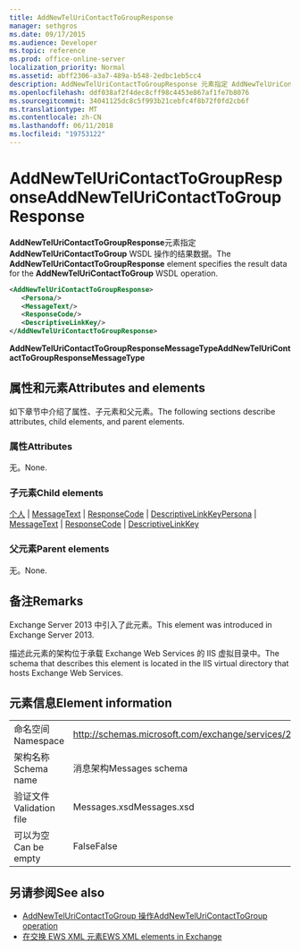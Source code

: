 ```yaml
---
title: AddNewTelUriContactToGroupResponse
manager: sethgros
ms.date: 09/17/2015
ms.audience: Developer
ms.topic: reference
ms.prod: office-online-server
localization_priority: Normal
ms.assetid: abff2306-a3a7-489a-b548-2edbc1eb5cc4
description: AddNewTelUriContactToGroupResponse 元素指定 AddNewTelUriContactToGroup WSDL 操作的结果数据。
ms.openlocfilehash: ddf038af2f4dec8cff98c4453e867af1fe7b8076
ms.sourcegitcommit: 34041125dc8c5f993b21cebfc4f8b72f0fd2cb6f
ms.translationtype: MT
ms.contentlocale: zh-CN
ms.lasthandoff: 06/11/2018
ms.locfileid: "19753122"
---
```

# <a name="addnewteluricontacttogroupresponse"></a><span data-ttu-id="68e68-103">AddNewTelUriContactToGroupResponse</span><span class="sxs-lookup"><span data-stu-id="68e68-103">AddNewTelUriContactToGroupResponse</span></span>

<span data-ttu-id="68e68-104">**AddNewTelUriContactToGroupResponse**元素指定**AddNewTelUriContactToGroup** WSDL 操作的结果数据。</span><span class="sxs-lookup"><span data-stu-id="68e68-104">The **AddNewTelUriContactToGroupResponse** element specifies the result data for the **AddNewTelUriContactToGroup** WSDL operation.</span></span> 
  
```XML
<AddNewTelUriContactToGroupResponse>
   <Persona/>
   <MessageText/>
   <ResponseCode/>
   <DescriptiveLinkKey/>
</AddNewTelUriContactToGroupResponse>
```

 <span data-ttu-id="68e68-105">**AddNewTelUriContactToGroupResponseMessageType**</span><span class="sxs-lookup"><span data-stu-id="68e68-105">**AddNewTelUriContactToGroupResponseMessageType**</span></span>
## <a name="attributes-and-elements"></a><span data-ttu-id="68e68-106">属性和元素</span><span class="sxs-lookup"><span data-stu-id="68e68-106">Attributes and elements</span></span>

<span data-ttu-id="68e68-107">如下章节中介绍了属性、子元素和父元素。</span><span class="sxs-lookup"><span data-stu-id="68e68-107">The following sections describe attributes, child elements, and parent elements.</span></span>
  
### <a name="attributes"></a><span data-ttu-id="68e68-108">属性</span><span class="sxs-lookup"><span data-stu-id="68e68-108">Attributes</span></span>

<span data-ttu-id="68e68-109">无。</span><span class="sxs-lookup"><span data-stu-id="68e68-109">None.</span></span>
  
### <a name="child-elements"></a><span data-ttu-id="68e68-110">子元素</span><span class="sxs-lookup"><span data-stu-id="68e68-110">Child elements</span></span>

<span data-ttu-id="68e68-111">[个人](persona.md) | [MessageText](messagetext.md) | [ResponseCode](responsecode.md) | [DescriptiveLinkKey](descriptivelinkkey.md)</span><span class="sxs-lookup"><span data-stu-id="68e68-111">[Persona](persona.md) | [MessageText](messagetext.md) | [ResponseCode](responsecode.md) | [DescriptiveLinkKey](descriptivelinkkey.md)</span></span>
  
### <a name="parent-elements"></a><span data-ttu-id="68e68-112">父元素</span><span class="sxs-lookup"><span data-stu-id="68e68-112">Parent elements</span></span>

<span data-ttu-id="68e68-113">无。</span><span class="sxs-lookup"><span data-stu-id="68e68-113">None.</span></span>
  
## <a name="remarks"></a><span data-ttu-id="68e68-114">备注</span><span class="sxs-lookup"><span data-stu-id="68e68-114">Remarks</span></span>

<span data-ttu-id="68e68-115">Exchange Server 2013 中引入了此元素。</span><span class="sxs-lookup"><span data-stu-id="68e68-115">This element was introduced in Exchange Server 2013.</span></span>
  
<span data-ttu-id="68e68-116">描述此元素的架构位于承载 Exchange Web Services 的 IIS 虚拟目录中。</span><span class="sxs-lookup"><span data-stu-id="68e68-116">The schema that describes this element is located in the IIS virtual directory that hosts Exchange Web Services.</span></span>
  
## <a name="element-information"></a><span data-ttu-id="68e68-117">元素信息</span><span class="sxs-lookup"><span data-stu-id="68e68-117">Element information</span></span>

|||
|:-----|:-----|
|<span data-ttu-id="68e68-118">命名空间</span><span class="sxs-lookup"><span data-stu-id="68e68-118">Namespace</span></span>  <br/> |http://schemas.microsoft.com/exchange/services/2006/messages  <br/> |
|<span data-ttu-id="68e68-119">架构名称</span><span class="sxs-lookup"><span data-stu-id="68e68-119">Schema name</span></span>  <br/> |<span data-ttu-id="68e68-120">消息架构</span><span class="sxs-lookup"><span data-stu-id="68e68-120">Messages schema</span></span>  <br/> |
|<span data-ttu-id="68e68-121">验证文件</span><span class="sxs-lookup"><span data-stu-id="68e68-121">Validation file</span></span>  <br/> |<span data-ttu-id="68e68-122">Messages.xsd</span><span class="sxs-lookup"><span data-stu-id="68e68-122">Messages.xsd</span></span>  <br/> |
|<span data-ttu-id="68e68-123">可以为空</span><span class="sxs-lookup"><span data-stu-id="68e68-123">Can be empty</span></span>  <br/> |<span data-ttu-id="68e68-124">False</span><span class="sxs-lookup"><span data-stu-id="68e68-124">False</span></span>  <br/> |
   
## <a name="see-also"></a><span data-ttu-id="68e68-125">另请参阅</span><span class="sxs-lookup"><span data-stu-id="68e68-125">See also</span></span>

- [<span data-ttu-id="68e68-126">AddNewTelUriContactToGroup 操作</span><span class="sxs-lookup"><span data-stu-id="68e68-126">AddNewTelUriContactToGroup operation</span></span>](addnewteluricontacttogroup-operation.md)
- [<span data-ttu-id="68e68-127">在交换 EWS XML 元素</span><span class="sxs-lookup"><span data-stu-id="68e68-127">EWS XML elements in Exchange</span></span>](ews-xml-elements-in-exchange.md)

